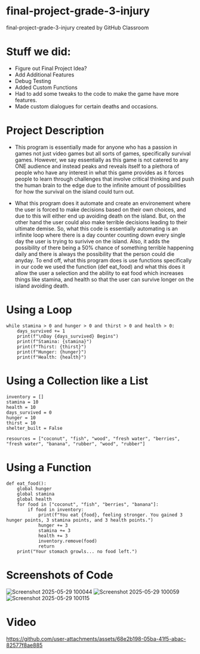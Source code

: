 # final-project-grade-3-injury
final-project-grade-3-injury created by GitHub Classroom


# Stuff we did:
 - Figure out Final Project Idea?
 - Add Additional Features
 - Debug Testing
 - Added Custom Functions
 - Had to add some tweaks to the code to make the game have more features.
 - Made custom dialogues for certain deaths and occasions.
# Project Description
- This program is essentially made for anyone who has a passion in games not just video games but all sorts of games, specifically survival games. However, we say essentially as this game is not catered to any ONE audience and instead peaks and reveals itself to a plethora of people who have any interest in what this game provides as it forces people to learn through challenges that involve critical thinking and push the human brain to the edge due to the infinite amount of possibilities for how the survival on the island could turn out.

- What this program does it automate and create an environement where the user is forced to make decisions based on their own choices, and due to this will either end up avoiding death on the island. But, on the other hand the user could also make terrible decisions leading to their ultimate demise. So, what this code is essentially automating is an infinite loop where there is a day counter counting down every single day the user is trying to surivive on the island. Also, it adds the possibility of there being a 50% chance of something terrible happening daily and there is always the possibility that the person could die anyday. To end off, what this program does is use functions specifically in our code we used the function (def eat_food) and what this does it allow the user a selection and the ability to eat food which increases things like stamina, and health so that the user can survive longer on the island avoiding death.

  
# Using a Loop
```
while stamina > 0 and hunger > 0 and thirst > 0 and health > 0:
    days_survived += 1
    print(f"\nDay {days_survived} Begins")
    print(f"Stamina: {stamina}")
    print(f"Thirst: {thirst}")
    print(f"Hunger: {hunger}")
    print(f"Health: {health}")
```
# Using a Collection like a List
```
inventory = []
stamina = 10
health = 10
days_survived = 0
hunger = 10
thirst = 10
shelter_built = False

resources = ["coconut", "fish", "wood", "fresh water", "berries", "fresh water", "banana", "rubber", "wood", "rubber"]
```
# Using a Function
```
def eat_food():
    global hunger
    global stamina
    global health
    for food in ["coconut", "fish", "berries", "banana"]:
        if food in inventory:
            print(f"You eat {food}, feeling stronger. You gained 3 hunger points, 3 stamina points, and 3 health points.")
            hunger += 3
            stamina += 3
            health += 3
            inventory.remove(food)
            return
    print("Your stomach growls... no food left.")
```

# Screenshots of Code
![Screenshot 2025-05-29 100044](https://github.com/user-attachments/assets/b1680bd2-7477-490b-91f7-48ff56e44d9b)
![Screenshot 2025-05-29 100059](https://github.com/user-attachments/assets/6747038d-5f34-4253-bf11-10f99b1a439b)
![Screenshot 2025-05-29 100115](https://github.com/user-attachments/assets/8f8f1021-ee3e-4276-ab0b-5205094e83ac)

# Video
https://github.com/user-attachments/assets/68e2b198-05ba-41f5-abac-82577f8ae885





